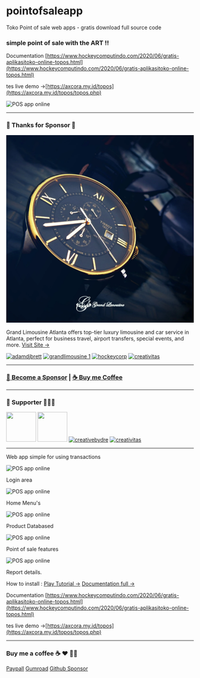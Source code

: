 # pointofsaleapp
Toko Point of sale web apps - gratis download full source code

### simple point of sale with the ART !!

Documentation [https://www.hockeycomputindo.com/2020/06/gratis-aplikasitoko-online-topos.html](https://www.hockeycomputindo.com/2020/06/gratis-aplikasitoko-online-topos.html)

tes live demo →[https://axcora.my.id/topos](https://axcora.my.id/topos/topos.php)

![POS app online](https://1.bp.blogspot.com/-Bf0feDmSabI/XtxH0wA12wI/AAAAAAAAJ1g/IfVwKwX-tkIFCy-f5fZI1C4GQvwRJrWQACK4BGAsYHg/d/topos%2Bweb%2Bapps%2Bnew%2Bsource%2Bcode%2Bpos.jpg)


----------------------------------------

### 💖 Thanks for Sponsor 🤞 

<a href="https://www.grandlimoatlanta.com"><img src="https://raw.githubusercontent.com/mesinkasir/markdownuts/refs/heads/main/sponsor.webp" alt="grandlimousine atlanta"/></a>
<p>Grand Limousine Atlanta offers top-tier luxury limousine and car service in Atlanta, perfect for business travel, airport transfers, special events, and more. <a href="https://www.grandlimoatlanta.com">Visit Site →</a></p>

<a href="https://www.adamdjbrett.com/" target="_blank"><img src="https://github.com/adamdjbrett/adamdjbrett.github.io/blob/master/assets/img/open-graph-logo.png?raw=true" alt="adamdjbrett" width="200" height="200"/></a> <a href="https://www.grandlimousine.com/" target="_blank"><img src="https://avatars.githubusercontent.com/u/136876765?v=4" alt="grandlimousine 1" width="200" height="200"/></a> <a href="https://www.hockeycomputindo.com/themes/" target="_blank"><img src="https://www.hockeycomputindo.com/img/hockeycompcarwebsite.jpg" alt="hockeycorp" width="200" height="200"/></a>  <a href="https://fiverr.com/creativitas/" target="_blank"><img src="https://creativitas.github.io//assets/img/creativitaswebdev.webp" alt="creativitas" width="200" height="200"/></a>

----------------------------------------

### [🚀 Become a Sponsor](https://github.com/sponsors/mesinkasir) | [☕ Buy me Coffee](https://www.paypal.com/cgi-bin/webscr?cmd=_s-xclick&hosted_button_id=JVZVXBC4N9DAN)

----------------------------------------

### 🥇 Supporter 👨🏻‍🚀

<a href="https://github.com/adamdjbrett"><img src="https://avatars.githubusercontent.com/u/22662978?v=4" width="80" height="80"/></a> <a href="https://github.com/grandlimo/"><img src="https://avatars.githubusercontent.com/u/136876765?v=4" width="80" height="80"/></a> <a href="https://github.com/creativebydre"><img alt="creativebydre" src="https://avatars.githubusercontent.com/u/70264436?v=4" width="80" height="80"/></a> <a href="https://github.com/creativitas"><img alt="creativitas" src="https://avatars.githubusercontent.com/u/112189857?v=4" width="80" height="80"/></a>

----------------------------------------

Web app simple for using transactions
 
 ![POS app online](https://1.bp.blogspot.com/-PqXNBDymGvA/XtxNIiRUS2I/AAAAAAAAJ14/8-JWs2LqtiQCVUC-xg_Upj7yR6ZZnAXNACK4BGAsYHg/d/login%2Btopos.png)

 Login area 
 
 
 ![POS app online](https://1.bp.blogspot.com/-ZWY32FiadvA/XtxNSyCKflI/AAAAAAAAJ2E/iSiVWn9DknUnLjvs_mxNGrv69R-RFLECwCK4BGAsYHg/d/menus.png)

 Home Menu's 
 
 
 ![POS app online](https://1.bp.blogspot.com/--8nnB7qjGnM/XtxNoSGkpII/AAAAAAAAJ2c/697LKF6pgrAD8XnSG_nwtF4gDiGu18vLQCK4BGAsYHg/d/prodcusts.png)

Product Databased
 
 ![POS app online](https://1.bp.blogspot.com/-3kT5DWfD-Is/XtxN7sxnG6I/AAAAAAAAJ2w/VqTql3ZBMNERAg95UtWrDAF4cYq0sMC1wCK4BGAsYHg/d/topos11.png)

Point of sale features
 
 ![POS app online](https://1.bp.blogspot.com/-U0Oc7Uct5Vw/XtxOGeo-iAI/AAAAAAAAJ28/S_vmeR5zqwMPifcviJZsWjIASHYf_AhxgCK4BGAsYHg/d/report%2Bdetails.png)

Report details.
 
 
How to install :  [Play Tutorial →](https://www.youtube.com/playlist?list=PLQDm6k9_HvYMeHOaWAttWbJFThDCHLMgu) [Documentation full →](https://www.hockeycomputindo.com/2020/06/gratis-aplikasitoko-online-topos.html)


Documentation [https://www.hockeycomputindo.com/2020/06/gratis-aplikasitoko-online-topos.html](https://www.hockeycomputindo.com/2020/06/gratis-aplikasitoko-online-topos.html)

tes live demo →[https://axcora.my.id/topos](https://axcora.my.id/topos/topos.php)

-----------------------------------------------------------


### Buy me a coffee ☕️ ❤️  ✌🏻 

[Paypall](https://www.paypal.com/cgi-bin/webscr?cmd=_s-xclick&hosted_button_id=JVZVXBC4N9DAN) [Gumroad](https://creativitaz.gumroad.com/l/coffee) [Github Sponsor](https://github.com/sponsors/mesinkasir)
